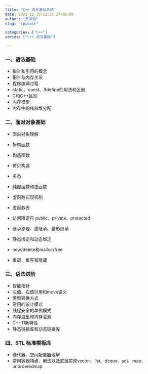 ```yaml
---
title: "C++ 语言基础总结"
date: 2021-12-15T12:35:27+08:00
author: "罗泽勋"
slug: "cppbase"

categories: ["C++"]
series: ["C++ 语言基础"]

---
```


### 一、语法基础

* 指针和引用的概念
* 指针与内存关系
* 程序编译过程
* static、const、#define的用法和区别
* C和C++区别
* 内存模型
* 内存中的栈和堆分配

### 二、面对对象基础

* 面向对象理解
* 析构函数
* 构造函数
* 拷贝构造
* 多态
* 纯虚函数和虚函数
* 虚函数实现机制
* 虚函数表

* 访问限定符 public、private、protected
* 继承原理、虚继承、菱形继承
* 静态绑定和动态绑定
* new/delete和malloc/free
* 重载、重写和隐藏

### 三、语法进阶

* 智能指针
* 左值、右值引用和move语义
* 类型转换方式
* 常用的设计模式
* 线程安全的单例模式
* 内存溢出和内存泄漏
* C++11新特性
* 静态链接库和动态链接库

### 四、STL 标准模板库

* 迭代器、空间配置器理解
* 常用容器特点、用法以及底层实现vector、list、deque、set、map、unorderedmap
